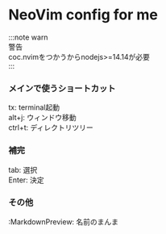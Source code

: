 # NeoVim config for me

:::note warn  
警告  
coc.nvimをつかうからnodejs>=14.14が必要    
:::  

### メインで使うショートカット  
tx: terminal起動  
alt+j: ウィンドウ移動  
ctrl+t: ディレクトリツリー  

### 補完  
tab: 選択   
Enter: 決定  


### その他  
:MarkdownPreview: 名前のまんま  
 
